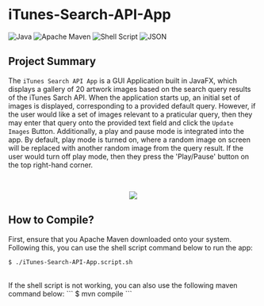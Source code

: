 # iTunes-Search-API-App
![Java](https://img.shields.io/badge/java-%23ED8B00.svg?style=for-the-badge&logo=java&logoColor=white)
![Apache Maven](https://img.shields.io/badge/Apache%20Maven-C71A36?style=for-the-badge&logo=Apache%20Maven&logoColor=white)
![Shell Script](https://img.shields.io/badge/shell_script-%23121011.svg?style=for-the-badge&logo=gnu-bash&logoColor=white)
![JSON](https://img.shields.io/badge/JSON-black?style=for-the-badge&logo=JSON%20web%20tokens)

## Project Summary
The `iTunes Search API App` is a GUI Application built in JavaFX, which displays a gallery of 20 artwork images based on the search query results of the iTunes Sarch API. When the application starts up, an initial set of images is displayed, corresponding to a provided default query. However, if the user would like a set of images relevant to a praticular query, then they may enter that query onto the provided text field and click the `Update Images` Button. Additionally, a play and pause mode is integrated into the app. By default, play mode is turned on, where a random image on screen will be replaced with another random image from the query result. If the user would turn off play mode, then they press the 'Play/Pause' button on the top right-hand corner.

<br>
<p align="center">
  <img src="https://camo.githubusercontent.com/cc67163e39e5cdcacc5fdbc9831dee842e2e6ed4fd86e1a2dba0a51335541427/68747470733a2f2f692e696d6775722e636f6d2f655568304e62462e706e67">
</p>

## How to Compile?
First, ensure that you Apache Maven downloaded onto your system. Following this, you can use the shell script command below to run the app:
```
$ ./iTunes-Search-API-App.script.sh
```
<br>
If the shell script is not working, you can also use the following maven command below:
```
$ mvn compile
```
